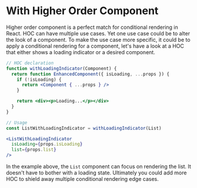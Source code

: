 # With Higher Order Component

Higher order component is a perfect match for conditional rendering in React. HOC can have multiple use cases. Yet one use case could be to alter the look of a component. To make the use case more specific, it could be to apply a conditional rendering for a component, let's have a look at a HOC that either shows a loading indicator or a desired component.

```jsx
// HOC declaration
function withLoadingIndicator(Component) {
  return function EnhancedComponent({ isLoading, ...props }) {
    if (!isLoading) {
      return <Component { ...props } />
    }

    return <div><p>Loading...</p></div>
  }
}

// Usage
const ListWithLoadingIndicator = withLoadingIndicator(List)

<ListWithLoadingIndicator
  isLoading={props.isLoading}
  list={props.list}
/>
```

In the example above, the `List` component can focus on rendering the list. It doesn't have to bother with a loading state. Ultimately you could add more HOC to shield away multiple conditional rendering edge cases.
